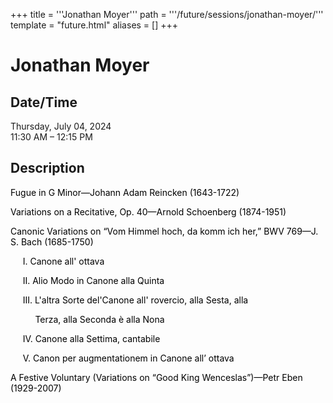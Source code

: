+++
title = '''Jonathan Moyer'''
path = '''/future/sessions/jonathan-moyer/'''
template = "future.html"
aliases = []
+++

<h1>Jonathan Moyer</h1>

<h2>Date/Time</h2>
<p>Thursday, July 04, 2024<br>
11:30 AM – 12:15 PM</p>
<h2>Description</h2>

<div class="ag87-crtemvc-hsbk"><div class="css-vsf5of"><p style="text-align:left;" class="carina-rte-public-DraftStyleDefault-block"><span style="color: black;">Fugue in G Minor—Johann Adam Reincken (1643-1722)</span></p><p style="text-align:left;" class="carina-rte-public-DraftStyleDefault-block"><span style="color: black;">Variations on a Recitative, Op. 40—Arnold Schoenberg (1874-1951)</span></p><p style="text-align:left;" class="carina-rte-public-DraftStyleDefault-block"><span style="color: black;">Canonic Variations on “Vom Himmel hoch, da komm ich her,” BWV 769—J. S. Bach (1685-1750)</span></p><p style="text-align:left;" class="carina-rte-public-DraftStyleDefault-block"><span style="color: black;">&nbsp; &nbsp; &nbsp;I. Canone all' ottava</span></p><p style="text-align:left;" class="carina-rte-public-DraftStyleDefault-block"><span style="color: black;">&nbsp; &nbsp; &nbsp;II. Alio Modo in Canone alla Quinta</span></p><p style="text-align:left;" class="carina-rte-public-DraftStyleDefault-block"><span style="color: black;">&nbsp; &nbsp; &nbsp;III. L'altra Sorte del'Canone all' rovercio, alla Sesta, alla </span></p><p class="carina-rte-public-DraftStyleDefault-block"><span style="color: black;">&nbsp; &nbsp; &nbsp; &nbsp; &nbsp; </span><span style="color: rgb(0,0,0);">Terza, alla Seconda è alla Nona </span></p><p class="carina-rte-public-DraftStyleDefault-block"><span style="color: black;">&nbsp; &nbsp; &nbsp;IV. Canone alla Settima, cantabile</span></p><p class="carina-rte-public-DraftStyleDefault-block"><span style="color: black;">&nbsp; &nbsp; &nbsp;V. Canon per augmentationem in Canone all’ ottava </span></p><p style="text-align:left;" class="carina-rte-public-DraftStyleDefault-block"><span style="color: black;">A Festive Voluntary (Variations on “Good King Wenceslas”)—Petr Eben (1929-2007)</span></p></div></div>


